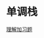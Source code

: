 # 单调栈
[理解加习题](https://leetcode-cn.com/problems/create-maximum-number/solution/pin-jie-zui-da-shu-by-leetcode-solution/)